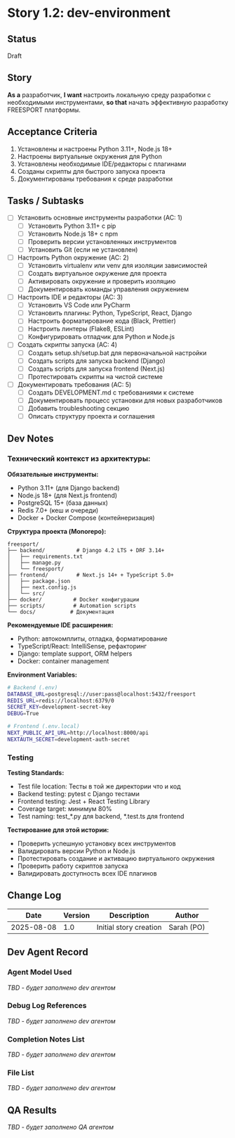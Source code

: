 # Story 1.2: dev-environment

## Status
Draft

## Story
**As a** разработчик,
**I want** настроить локальную среду разработки с необходимыми инструментами,
**so that** начать эффективную разработку FREESPORT платформы.

## Acceptance Criteria

1. Установлены и настроены Python 3.11+, Node.js 18+
2. Настроены виртуальные окружения для Python
3. Установлены необходимые IDE/редакторы с плагинами
4. Созданы скрипты для быстрого запуска проекта
5. Документированы требования к среде разработки

## Tasks / Subtasks

- [ ] Установить основные инструменты разработки (AC: 1)
  - [ ] Установить Python 3.11+ с pip
  - [ ] Установить Node.js 18+ с npm
  - [ ] Проверить версии установленных инструментов
  - [ ] Установить Git (если не установлен)

- [ ] Настроить Python окружение (AC: 2)
  - [ ] Установить virtualenv или venv для изоляции зависимостей
  - [ ] Создать виртуальное окружение для проекта
  - [ ] Активировать окружение и проверить изоляцию
  - [ ] Документировать команды управления окружением

- [ ] Настроить IDE и редакторы (AC: 3)
  - [ ] Установить VS Code или PyCharm
  - [ ] Установить плагины: Python, TypeScript, React, Django
  - [ ] Настроить форматирование кода (Black, Prettier)
  - [ ] Настроить линтеры (Flake8, ESLint)
  - [ ] Конфигурировать отладчик для Python и Node.js

- [ ] Создать скрипты запуска (AC: 4)
  - [ ] Создать setup.sh/setup.bat для первоначальной настройки
  - [ ] Создать scripts для запуска backend (Django)
  - [ ] Создать scripts для запуска frontend (Next.js)
  - [ ] Протестировать скрипты на чистой системе

- [ ] Документировать требования (AC: 5)
  - [ ] Создать DEVELOPMENT.md с требованиями к системе
  - [ ] Документировать процесс установки для новых разработчиков  
  - [ ] Добавить troubleshooting секцию
  - [ ] Описать структуру проекта и соглашения

## Dev Notes

### Технический контекст из архитектуры:

**Обязательные инструменты:**
- Python 3.11+ (для Django backend)
- Node.js 18+ (для Next.js frontend)
- PostgreSQL 15+ (база данных)
- Redis 7.0+ (кеш и очереди)
- Docker + Docker Compose (контейнеризация)

**Структура проекта (Monorepo):**
```
freesport/
├── backend/          # Django 4.2 LTS + DRF 3.14+
│   ├── requirements.txt
│   ├── manage.py
│   └── freesport/
├── frontend/         # Next.js 14+ + TypeScript 5.0+
│   ├── package.json
│   ├── next.config.js
│   └── src/
├── docker/          # Docker конфигурации
├── scripts/         # Automation scripts
└── docs/           # Документация
```

**Рекомендуемые IDE расширения:**
- Python: автокомплиты, отладка, форматирование
- TypeScript/React: IntelliSense, рефакторинг
- Django: template support, ORM helpers
- Docker: container management

**Environment Variables:**
```bash
# Backend (.env)
DATABASE_URL=postgresql://user:pass@localhost:5432/freesport
REDIS_URL=redis://localhost:6379/0
SECRET_KEY=development-secret-key
DEBUG=True

# Frontend (.env.local)  
NEXT_PUBLIC_API_URL=http://localhost:8000/api
NEXTAUTH_SECRET=development-auth-secret
```

### Testing

**Testing Standards:**
- Test file location: Тесты в той же директории что и код
- Backend testing: pytest с Django тестами
- Frontend testing: Jest + React Testing Library
- Coverage target: минимум 80%
- Test naming: test_*.py для backend, *.test.ts для frontend

**Тестирование для этой истории:**
- Проверить успешную установку всех инструментов
- Валидировать версии Python и Node.js  
- Протестировать создание и активацию виртуального окружения
- Проверить работу скриптов запуска
- Валидировать доступность всех IDE плагинов

## Change Log

| Date | Version | Description | Author |
|------|---------|-------------|---------|
| 2025-08-08 | 1.0 | Initial story creation | Sarah (PO) |

## Dev Agent Record

### Agent Model Used
_TBD - будет заполнено dev агентом_

### Debug Log References  
_TBD - будет заполнено dev агентом_

### Completion Notes List
_TBD - будет заполнено dev агентом_

### File List
_TBD - будет заполнено dev агентом_

## QA Results
_TBD - будет заполнено QA агентом_